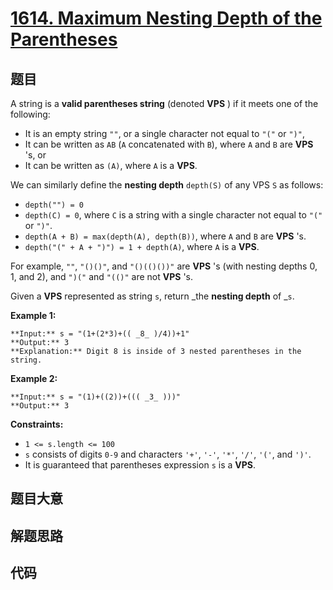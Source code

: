 # [1614. Maximum Nesting Depth of the Parentheses](https://leetcode.com/problems/maximum-nesting-depth-of-the-parentheses)

## 题目

A string is a **valid parentheses string** (denoted **VPS** ) if it meets one
of the following:

  * It is an empty string `""`, or a single character not equal to `"("` or `")"`,
  * It can be written as `AB` (`A` concatenated with `B`), where `A` and `B` are **VPS** 's, or
  * It can be written as `(A)`, where `A` is a **VPS**.

We can similarly define the **nesting depth** `depth(S)` of any VPS `S` as
follows:

  * `depth("") = 0`
  * `depth(C) = 0`, where `C` is a string with a single character not equal to `"("` or `")"`.
  * `depth(A + B) = max(depth(A), depth(B))`, where `A` and `B` are **VPS** 's.
  * `depth("(" + A + ")") = 1 + depth(A)`, where `A` is a **VPS**.

For example, `""`, `"()()"`, and `"()(()())"` are **VPS** 's (with nesting
depths 0, 1, and 2), and `")("` and `"(()"` are not **VPS** 's.

Given a **VPS** represented as string `s`, return _the **nesting depth** of
_`s`.



**Example 1:**

    
    
    **Input:** s = "(1+(2*3)+(( _8_ )/4))+1"
    **Output:** 3
    **Explanation:** Digit 8 is inside of 3 nested parentheses in the string.
    

**Example 2:**

    
    
    **Input:** s = "(1)+((2))+((( _3_ )))"
    **Output:** 3
    



**Constraints:**

  * `1 <= s.length <= 100`
  * `s` consists of digits `0-9` and characters `'+'`, `'-'`, `'*'`, `'/'`, `'('`, and `')'`.
  * It is guaranteed that parentheses expression `s` is a **VPS**.


## 题目大意

## 解题思路

## 代码

```javascript

```
